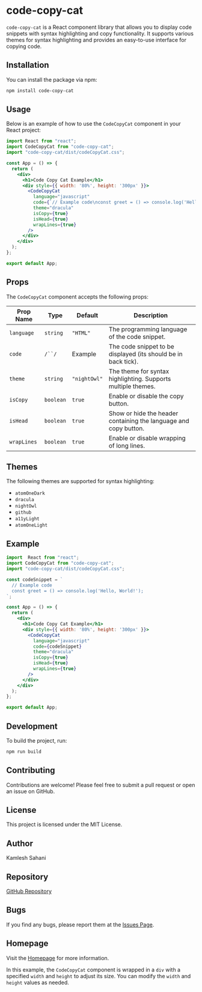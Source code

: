 # code-copy-cat

`code-copy-cat` is a React component library that allows you to display code snippets with syntax highlighting and copy functionality. It supports various themes for syntax highlighting and provides an easy-to-use interface for copying code.

## Installation

You can install the package via npm:

```bash
npm install code-copy-cat
```

## Usage

Below is an example of how to use the `CodeCopyCat` component in your React project:

```jsx
import React from "react";
import CodeCopyCat from "code-copy-cat";
import "code-copy-cat/dist/codeCopyCat.css";

const App = () => {
  return (
    <div>
      <h1>Code Copy Cat Example</h1>
      <div style={{ width: '80%', height: '300px' }}>
        <CodeCopyCat
          language="javascript"
          code={`// Example code\nconst greet = () => console.log('Hello, World!');`}
          theme="dracula"
          isCopy={true}
          isHead={true}
          wrapLines={true}
        />
      </div>
    </div>
  );
};

export default App;
```

## Props

The `CodeCopyCat` component accepts the following props:

| Prop Name  | Type      | Default    | Description                                                  |
|------------|-----------|------------|--------------------------------------------------------------|
| `language` | `string`  | `"HTML"`   | The programming language of the code snippet.                |
| `code`     | `/``/`     | Example    | The code snippet to be displayed (its should be in back tick).                            |
| `theme`    | `string`  | `"nightOwl"` | The theme for syntax highlighting. Supports multiple themes. |
| `isCopy`   | `boolean` | `true`     | Enable or disable the copy button.                           |
| `isHead`   | `boolean` | `true`     | Show or hide the header containing the language and copy button. |
| `wrapLines`| `boolean` | `true`     | Enable or disable wrapping of long lines.                    |

## Themes

The following themes are supported for syntax highlighting:

- `atomOneDark`
- `dracula`
- `nightOwl`
- `github`
- `a11yLight`
- `atomOneLight`

## Example

```jsx
import  React from "react";
import CodeCopyCat from "code-copy-cat";
import "code-copy-cat/dist/codeCopyCat.css";

const codeSnippet = `
  // Example code
  const greet = () => console.log('Hello, World!');
`;

const App = () => {
  return (
    <div>
      <h1>Code Copy Cat Example</h1>
      <div style={{ width: '80%', height: '300px' }}>
        <CodeCopyCat
          language="javascript"
          code={codeSnippet}
          theme="dracula"
          isCopy={true}
          isHead={true}
          wrapLines={true}
        />
      </div>
    </div>
  );
};

export default App;
```

## Development

To build the project, run:

```bash
npm run build
```

## Contributing

Contributions are welcome! Please feel free to submit a pull request or open an issue on GitHub.

## License

This project is licensed under the MIT License.

## Author

Kamlesh Sahani

## Repository

[GitHub Repository](https://github.com/kamlesh-Sahani/code-copy-cat)

## Bugs

If you find any bugs, please report them at the [Issues Page](https://github.com/kamlesh-Sahani/code-copy-cat/issues).

## Homepage

Visit the [Homepage](https://github.com/kamlesh-Sahani/code-copy-cat#readme) for more information.


In this example, the `CodeCopyCat` component is wrapped in a `div` with a specified `width` and `height` to adjust its size. You can modify the `width` and `height` values as needed.